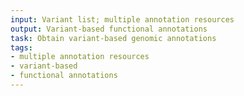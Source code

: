 ```yaml
---
input: Variant list; multiple annotation resources
output: Variant-based functional annotations
task: Obtain variant-based genomic annotations
tags:
- multiple annotation resources
- variant-based
- functional annotations
---
```

